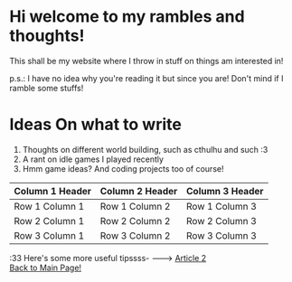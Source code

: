 # Hi welcome to my rambles and thoughts!

This shall be my website where I throw in stuff on things am interested in!

p.s.: I have no idea why you're reading it but since you are! Don't mind if I ramble some stuffs!

# Ideas On what to write

 1. Thoughts on different world building, such as cthulhu and such :3
 2. A rant on idle games I played recently
 3. Hmm game ideas? And coding projects too of course!

| Column 1 Header | Column 2 Header | Column 3 Header |
| --------------- | --------------- | --------------- |
| Row 1 Column 1 | Row 1 Column 2 | Row 1 Column 3 |
| Row 2 Column 1 | Row 2 Column 2 | Row 2 Column 3 |
| Row 3 Column 1 | Row 3 Column 2 | Row 3 Column 3 |

:33   Here's some more useful tipssss- ---> [Article 2](/usefultips.html) <br>
[Back to Main Page!](/index.html)
